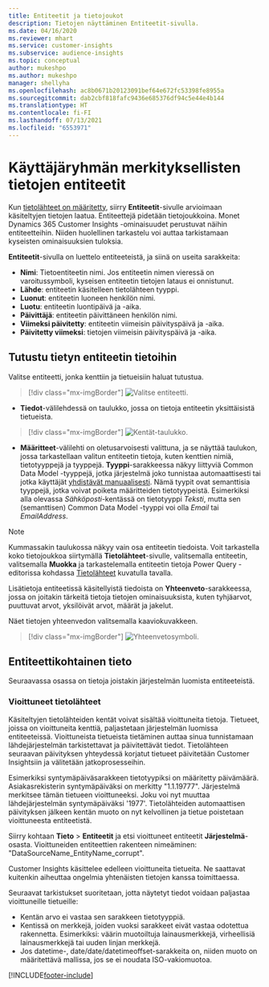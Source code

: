 ```yaml
---
title: Entiteetit ja tietojoukot
description: Tietojen näyttäminen Entiteetit-sivulla.
ms.date: 04/16/2020
ms.reviewer: mhart
ms.service: customer-insights
ms.subservice: audience-insights
ms.topic: conceptual
author: mukeshpo
ms.author: mukeshpo
manager: shellyha
ms.openlocfilehash: ac8b0671b20123091bef64e672fc53398fe8955a
ms.sourcegitcommit: dab2cbf818fafc9436e685376df94c5e44e4b144
ms.translationtype: HT
ms.contentlocale: fi-FI
ms.lasthandoff: 07/13/2021
ms.locfileid: "6553971"
---
```

# <a name="entities-in-audience-insights"></a>Käyttäjäryhmän merkityksellisten tietojen entiteetit

Kun [tietolähteet on määritetty](data-sources.md), siirry **Entiteetit**-sivulle arvioimaan käsiteltyjen tietojen laatua. Entiteettejä pidetään tietojoukkoina. Monet Dynamics 365 Customer Insights -ominaisuudet perustuvat näihin entiteetteihin. Niiden huolellinen tarkastelu voi auttaa tarkistamaan kyseisten ominaisuuksien tuloksia.

**Entiteetit**-sivulla on luettelo entiteeteistä, ja siinä on useita sarakkeita:

- **Nimi**: Tietoentiteetin nimi. Jos entiteetin nimen vieressä on varoitussymboli, kyseisen entiteetin tietojen lataus ei onnistunut.
- **Lähde**: entiteetin käsitelleen tietolähteen tyyppi.
- **Luonut**: entiteetin luoneen henkilön nimi.
- **Luotu**: entiteetin luontipäivä ja -aika.
- **Päivittäjä**: entiteetin päivittäneen henkilön nimi.
- **Viimeksi päivitetty**: entiteetin viimeisin päivityspäivä ja -aika.
- **Päivitetty viimeksi**: tietojen viimeisin päivityspäivä ja -aika.

## <a name="explore-a-specific-entitys-data"></a>Tutustu tietyn entiteetin tietoihin

Valitse entiteetti, jonka kenttiin ja tietueisiin haluat tutustua.

> [!div class="mx-imgBorder"]
> ![Valitse entiteetti.](media/data-manager-entities-data.png "Valitse entiteetti")

- **Tiedot**-välilehdessä on taulukko, jossa on tietoja entiteetin yksittäisistä tietueista.

> [!div class="mx-imgBorder"]
> ![Kentät-taulukko.](media/data-manager-entities-fields.PNG "Kentät-taulukko")

- **Määritteet**-välilehti on oletusarvoisesti valittuna, ja se näyttää taulukon, jossa tarkastellaan valitun entiteetin tietoja, kuten kenttien nimiä, tietotyyppejä ja tyyppejä. **Tyyppi**-sarakkeessa näkyy liittyviä Common Data Model -tyyppejä, jotka järjestelmä joko tunnistaa automaattisesti tai jotka käyttäjät [yhdistävät manuaalisesti](map-entities.md). Nämä tyypit ovat semanttisia tyyppejä, jotka voivat poiketa määritteiden tietotyypeistä. Esimerkiksi alla olevassa *Sähköposti*-kentässä on tietotyyppi *Teksti*, mutta sen (semanttisen) Common Data Model -tyyppi voi olla *Email* tai *EmailAddress*.

> [!NOTE]
> Kummassakin taulukossa näkyy vain osa entiteetin tiedoista. Voit tarkastella koko tietojoukkoa siirtymällä **Tietolähteet**-sivulle, valitsemalla entiteetin, valitsemalla **Muokka** ja tarkastelemalla entiteetin tietoja Power Query -editorissa kohdassa [Tietolähteet](data-sources.md) kuvatulla tavalla.

Lisätietoja entiteetissä käsitellyistä tiedoista on **Yhteenveto**-sarakkeessa, jossa on joitakin tärkeitä tietoja tietojen ominaisuuksista, kuten tyhjäarvot, puuttuvat arvot, yksilöivät arvot, määrät ja jakelut.

Näet tietojen yhteenvedon valitsemalla kaaviokuvakkeen.

> [!div class="mx-imgBorder"]
> ![Yhteenvetosymboli.](media/data-manager-entities-summary.png "Tietojen yhteenvetotaulukko")

## <a name="entity-specific-information"></a>Entiteettikohtainen tieto

Seuraavassa osassa on tietoja joistakin järjestelmän luomista entiteeteistä.

### <a name="corrupted-data-sources"></a>Vioittuneet tietolähteet

Käsiteltyjen tietolähteiden kentät voivat sisältää vioittuneita tietoja. Tietueet, joissa on vioittuneita kenttiä, paljastetaan järjestelmän luomissa entiteeteissä. Vioittuneista tietueista tietäminen auttaa sinua tunnistamaan lähdejärjestelmän tarkistettavat ja päivitettävät tiedot. Tietolähteen seuraavan päivityksen yhteydessä korjatut tietueet päivitetään Customer Insightsiin ja välitetään jatkoprosesseihin. 

Esimerkiksi syntymäpäiväsarakkeen tietotyypiksi on määritetty päivämäärä. Asiakasrekisterin syntymäpäiväksi on merkitty "1.1.19777". Järjestelmä merkitsee tämän tietueen vioittuneeksi. Joku voi nyt muuttaa lähdejärjestelmän syntymäpäiväksi '1977'. Tietolähteiden automaattisen päivityksen jälkeen kentän muoto on nyt kelvollinen ja tietue poistetaan vioittuneesta entiteetistä. 

Siirry kohtaan **Tieto** > **Entiteetit** ja etsi vioittuneet entiteetit **Järjestelmä**-osasta. Vioittuneiden entiteettien rakenteen nimeäminen: "DataSourceName_EntityName_corrupt".

Customer Insights käsittelee edelleen vioittuneita tietueita. Ne saattavat kuitenkin aiheuttaa ongelmia yhtenäisten tietojen kanssa toimittaessa.

Seuraavat tarkistukset suoritetaan, jotta näytetyt tiedot voidaan paljastaa vioittuneille tietueille: 

- Kentän arvo ei vastaa sen sarakkeen tietotyyppiä.
- Kentissä on merkkejä, joiden vuoksi sarakkeet eivät vastaa odotettua rakennetta. Esimerkiksi: väärin muotoiltuja lainausmerkkejä, virheellisiä lainausmerkkejä tai uuden linjan merkkejä.
- Jos datetime-, date/date/datetimeoffset-sarakkeita on, niiden muoto on määritettävä mallissa, jos se ei noudata ISO-vakiomuotoa.



[!INCLUDE[footer-include](../includes/footer-banner.md)]
